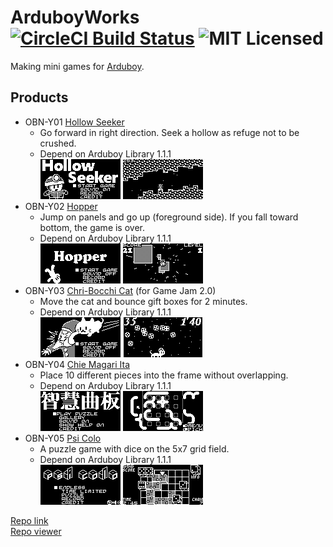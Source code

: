 # ArduboyWorks [![CircleCI Build Status](https://circleci.com/gh/obono/ArduboyWorks.svg?style=shield)](https://circleci.com/gh/obono/ArduboyWorks) ![MIT Licensed](https://img.shields.io/badge/license-MIT-blue.svg)

Making mini games for [Arduboy](https://www.arduboy.com/).

## Products

* OBN-Y01 [Hollow Seeker](https://community.arduboy.com/t/hollow-seeker-a-simple-action-game/2594)
  * Go forward in right direction. Seek a hollow as refuge not to be crushed.
  * Depend on Arduboy Library 1.1.1\
    ![shot](docs/img/hollow1.gif) ![shot](docs/img/hollow2.gif)
* OBN-Y02 [Hopper](https://community.arduboy.com/t/hopper-a-simple-action-game/4293)
  * Jump on panels and go up (foreground side). If you fall toward bottom, the game is over.
  * Depend on Arduboy Library 1.1.1\
    ![shot](docs/img/hopper1.gif) ![shot](docs/img/hopper2.gif)
* OBN-Y03 [Chri-Bocchi Cat](https://community.arduboy.com/t/chri-bocchi-cat-a-simple-action-game/4571) (for Game Jam 2.0)
  * Move the cat and bounce gift boxes for 2 minutes.
  * Depend on Arduboy Library 1.1.1\
    ![shot](docs/img/chribocchi1.gif) ![shot](docs/img/chribocchi2.gif)
* OBN-Y04 [Chie Magari Ita](https://community.arduboy.com/t/chie-magari-ita-a-placing-puzzle-game/5178)
  * Place 10 different pieces into the frame without overlapping.
  * Depend on Arduboy Library 1.1.1\
    ![shot](docs/img/chiemagari1.gif) ![shot](docs/img/chiemagari2.gif)
* OBN-Y05 [Psi Colo](https://community.arduboy.com/t/psi-colo-a-puzzle-game-with-dice/6148)
  * A puzzle game with dice on the 5x7 grid field.
  * Depend on Arduboy Library 1.1.1\
    ![shot](docs/img/psicolo1.gif) ![shot](docs/img/psicolo2.gif)

[Repo link](https://obono.github.io/ArduboyWorks/repo.json) \
[Repo viewer](https://obono.github.io/ArduboyWorks/?repo.json)
